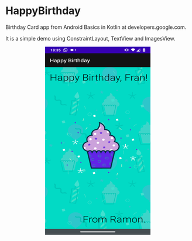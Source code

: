 # HappyBirthday

Birthday Card app from Android Basics in Kotlin at developers.google.com.

It is a simple demo using ConstraintLayout, TextView and ImagesView.

<center><img src="screenshot-Happy-Birthday-app.png" height=512 width=288 /></center>
